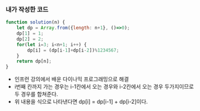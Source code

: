 ### 내가 작성한 코드

```jsx
function solution(n) {
    let dp = Array.from({length: n+1}, ()=>0);
    dp[1] = 1;
    dp[2] = 2;
    for(let i=3; i<n+1; i++) {
        dp[i] = (dp[i-1]+dp[i-2])%1234567;
    }
    return dp[n];
}
```

- 인프런 강의에서 배운 다이나믹 프로그래밍으로 해결
- i번째 칸까지 가는 경우는 i-1칸에서 오는 경우와 i-2칸에서 오는 경우 두가지이므로 두 경우를 합쳐준다.
- 위 내용을 식으로 나타낸다면 dp[i] = dp[i-1] + dp[i-2]이다.